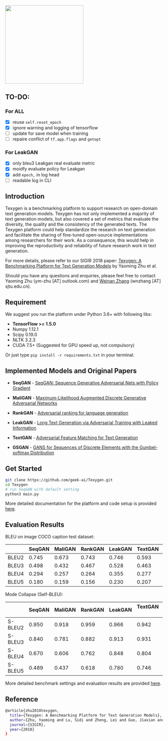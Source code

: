 <h1><img src="docs/fig/texygen-01.png" width="250"></h1>

## TO-DO:

### For ALL

- [x] reuse `self.reset_epoch`
- [x] ignore warning and logging of tensorflow
- [ ] update for save model when training
- [ ] repaire conflict of `tf.app.flags` and `getopt`

### For LeakGAN

- [x] only bleu3 Leakgan real evaluate metric
- [x] moidfy evaluate policy for Leakgan
- [x] add `epoch,` in log head
- [ ] readable log in CLI

## Introduction

Texygen is a benchmarking platform to support research on open-domain text generation models. Texygen has not only implemented a majority of text generation models, but also covered a set of metrics that evaluate the diversity, the quality and the consistency of the generated texts. The Texygen platform could help standardize the research on text generation and facilitate the sharing of fine-tuned open-source implementations among researchers for their work.  As a consequence, this would help in improving the reproductivity and reliability of future research work in text generation.

For more details, please refer to our SIGIR 2018 paper: [Texygen: A Benchmarking Platform for Text Generation Models](https://arxiv.org/abs/1802.01886) by Yaoming Zhu et al.

Should you have any questions and enquiries, please feel free to contact Yaoming Zhu (ym-zhu [AT] outlook.com) and [Weinan Zhang](http://wnzhang.net) (wnzhang [AT] sjtu.edu.cn).

## Requirement
We suggest you run the platform under Python 3.6+ with following libs:
* **TensorFlow >= 1.5.0**
* Numpy 1.12.1
* Scipy 0.19.0
* NLTK 3.2.3
* CUDA 7.5+ (Suggested for GPU speed up, not compulsory)    

Or just type `pip install -r requirements.txt` in your terminal.

## Implemented Models and Original Papers

* **SeqGAN** -  [SeqGAN: Sequence Generative Adversarial Nets with Policy Gradient](https://arxiv.org/abs/1609.05473)

* **MaliGAN** - [Maximum-Likelihood Augmented Discrete Generative Adversarial Networks](https://arxiv.org/abs/1702.07983)

* **RankGAN** - [Adversarial ranking for language generation](http://papers.nips.cc/paper/6908-adversarial-ranking-for-language-generation)

* **LeakGAN** - [Long Text Generation via Adversarial Training with Leaked Information](https://arxiv.org/abs/1709.08624)

* **TextGAN** - [Adversarial Feature Matching for Text Generation](https://arxiv.org/abs/1706.03850)
 
* **GSGAN** - [GANS for Sequences of Discrete Elements with the Gumbel-softmax Distribution](https://arxiv.org/abs/1611.04051)


## Get Started

```bash
git clone https://github.com/geek-ai/Texygen.git
cd Texygen
# run SeqGAN with default setting
python3 main.py
```
More detailed documentation for the platform and code setup is provided [here](docs/doc.md).


## Evaluation Results

BLEU on image COCO caption test dataset:

|       | SeqGAN | MaliGAN | RankGAN | LeakGAN | TextGAN      | MLE |
|-------|--------|---------|---------|---------|--------------|--------------|
| BLEU2 | 0.745  | 0.673   | 0.743   | 0.746   | 0.593        | 0.731        |
| BLEU3 | 0.498  | 0.432   | 0.467   | 0.528   | 0.463        | 0.497        |
| BLEU4 | 0.294  | 0.257   | 0.264   | 0.355   | 0.277        | 0.305        |
| BLEU5 | 0.180  | 0.159   | 0.156   | 0.230   | 0.207        | 0.189        |

Mode Collapse (Self-BLEU):

|            | SeqGAN | MaliGAN | RankGAN | LeakGAN | TextGAN       | MLE  |
|------------|--------|---------|---------|---------|---------------|--------------|
| S-BLEU2      | 0.950  | 0.918   | 0.959   | 0.966   | 0.942         |0.916         |
| S-BLEU3      | 0.840  | 0.781   | 0.882   | 0.913   | 0.931         |0.769         |
| S-BLEU4      | 0.670  | 0.606   | 0.762   | 0.848   | 0.804         |0.583         |
| S-BLEU5      | 0.489  | 0.437   | 0.618   | 0.780   | 0.746         |0.408         |

More detailed benchmark settings and evaluation results are provided [here](docs/evaluation.md).

## Reference
```bash
@article{zhu2018texygen,
  title={Texygen: A Benchmarking Platform for Text Generation Models},
  author={Zhu, Yaoming and Lu, Sidi and Zheng, Lei and Guo, Jiaxian and Zhang, Weinan and Wang, Jun and Yu, Yong},
  journal={SIGIR},
  year={2018}
}
```

